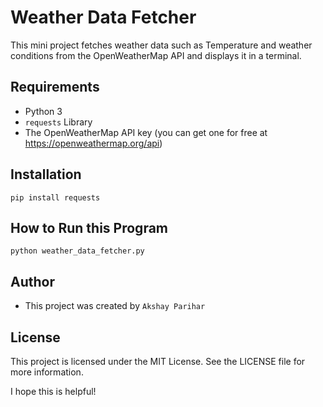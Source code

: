 # Weather Data Fetcher

This mini project fetches weather data such as Temperature and weather conditions from the OpenWeatherMap API and displays it in a terminal.

## Requirements

* Python 3
* ```requests``` Library
* The OpenWeatherMap API key (you can get one for free at https://openweathermap.org/api)

## Installation

```pip install requests```


## How to Run this Program

```python weather_data_fetcher.py```

## Author

* This project was created by `Akshay Parihar`

## License

This project is licensed under the MIT License. See the LICENSE file for more information.

I hope this is helpful!
